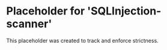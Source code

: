 ﻿# Placeholder for 'SQLInjection-scanner'
This placeholder was created to track and enforce strictness.
